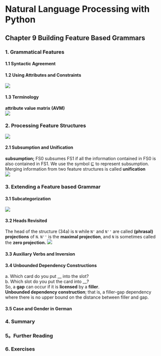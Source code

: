# Natural Language Processing with Python
## Chapter 9 Building Feature Based Grammars
### 1. Grammatical Features
#### 1.1 Syntactic Agreement
#### 1.2 Using Attributes and Constraints
![](../images/27.jpg)
#### 1.3 Terminology
**attribute value matrix (AVM)**  
![](../images/28.jpg)
### 2. Processing Feature Structures
![](../images/29.jpg)
#### 2.1 Subsumption and Unification
**subsumption;** FS0 subsumes FS1 if all the information contained in FS0 is also contained in FS1. We use the symbol ⊑ to represent subsumption.     
Merging information from two feature structures is called **unification**  
![](../images/30.jpg)
### 3. Extending a Feature based Grammar
#### 3.1 Subcategorization
![](../images/31.jpg)
#### 3.2 Heads Revisited
The head of the structure (34a) is `N` while `N'` and `N''` are called **(phrasal) projections** of `N`. `N''` is the **maximal projection**, and `N` is sometimes called the **zero projection.**
![](../images/32.jpg)
#### 3.3 Auxiliary Verbs and Inversion
#### 3.4 Unbounded Dependency Constructions
a. Which card do you put __ into the slot?  
b. Which slot do you put the card into __?  
So, a **gap** can occur if it is **licensed** by a **filler**.   
**Unbounded dependency construction**; that is, a filler-gap dependency where there is no upper bound on the distance between filler and gap.
#### 3.5 Case and Gender in German
### 4. Summary
### 5。Further Reading
### 6. Exercises